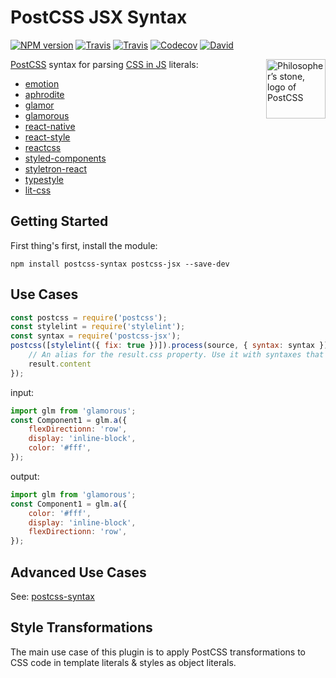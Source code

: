 PostCSS JSX Syntax
====

[![NPM version](https://img.shields.io/npm/v/postcss-jsx.svg?style=flat-square)](https://www.npmjs.com/package/postcss-jsx)
[![Travis](https://img.shields.io/travis/gucong3000/postcss-jsx.svg)](https://travis-ci.org/gucong3000/postcss-jsx)
[![Travis](https://img.shields.io/travis/gucong3000/postcss-syntaxes.svg?label=integration)](https://travis-ci.org/gucong3000/postcss-syntaxes)
[![Codecov](https://img.shields.io/codecov/c/github/gucong3000/postcss-jsx.svg)](https://codecov.io/gh/gucong3000/postcss-jsx)
[![David](https://img.shields.io/david/gucong3000/postcss-jsx.svg)](https://david-dm.org/gucong3000/postcss-jsx)

<img align="right" width="95" height="95"
	title="Philosopher’s stone, logo of PostCSS"
	src="http://postcss.github.io/postcss/logo.svg">

[PostCSS](https://github.com/postcss/postcss) syntax for parsing [CSS in JS](https://github.com/MicheleBertoli/css-in-js) literals:

- [emotion](https://github.com/emotion-js/emotion)
- [aphrodite](https://github.com/Khan/aphrodite)
- [glamor](https://github.com/threepointone/glamor)
- [glamorous](https://github.com/paypal/glamorous)
- [react-native](https://github.com/necolas/react-native-web)
- [react-style](https://github.com/js-next/react-style)
- [reactcss](https://github.com/casesandberg/reactcss)
- [styled-components](https://github.com/styled-components/styled-components)
- [styletron-react](https://github.com/rtsao/styletron)
- [typestyle](https://github.com/typestyle/typestyle)
- [lit-css](https://github.com/bashmish/lit-css)

## Getting Started

First thing's first, install the module:

```
npm install postcss-syntax postcss-jsx --save-dev
```

## Use Cases

```js
const postcss = require('postcss');
const stylelint = require('stylelint');
const syntax = require('postcss-jsx');
postcss([stylelint({ fix: true })]).process(source, { syntax: syntax }).then(function (result) {
	// An alias for the result.css property. Use it with syntaxes that generate non-CSS output.
	result.content
});
```

input:
```javascript
import glm from 'glamorous';
const Component1 = glm.a({
	flexDirectionn: 'row',
	display: 'inline-block',
	color: '#fff',
});
```

output:
```javascript
import glm from 'glamorous';
const Component1 = glm.a({
	color: '#fff',
	display: 'inline-block',
	flexDirectionn: 'row',
});
```

## Advanced Use Cases

See: [postcss-syntax](https://github.com/gucong3000/postcss-syntax)

## Style Transformations

The main use case of this plugin is to apply PostCSS transformations to CSS code in template literals & styles as object literals.
